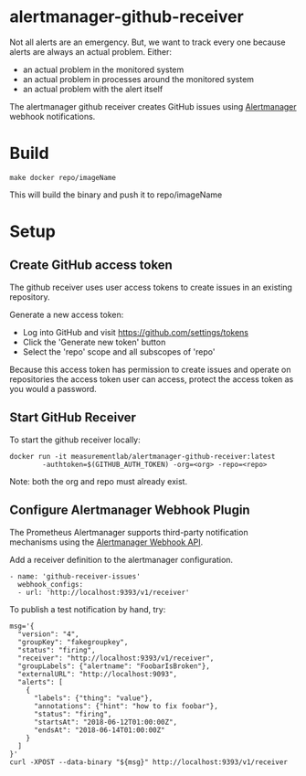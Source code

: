 # alertmanager-github-receiver

Not all alerts are an emergency. But, we want to track every one
because alerts are always an actual problem. Either:

 * an actual problem in the monitored system
 * an actual problem in processes around the monitored system
 * an actual problem with the alert itself

The alertmanager github receiver creates GitHub issues using
[Alertmanager](https://github.com/prometheus/alertmanager) webhook
notifications.

# Build
```
make docker repo/imageName
```
This will build the binary and push it to repo/imageName

# Setup

## Create GitHub access token

The github receiver uses user access tokens to create issues in an existing
repository.

Generate a new access token:

* Log into GitHub and visit https://github.com/settings/tokens
* Click the 'Generate new token' button
* Select the 'repo' scope and all subscopes of 'repo'

Because this access token has permission to create issues and operate on
repositories the access token user can access, protect the access token as
you would a password.

## Start GitHub Receiver

To start the github receiver locally:
```
docker run -it measurementlab/alertmanager-github-receiver:latest
        -authtoken=$(GITHUB_AUTH_TOKEN) -org=<org> -repo=<repo>
```

Note: both the org and repo must already exist.

## Configure Alertmanager Webhook Plugin

The Prometheus Alertmanager supports third-party notification mechanisms
using the [Alertmanager Webhook API](https://prometheus.io/docs/alerting/configuration/#webhook_config).

Add a receiver definition to the alertmanager configuration.

```
- name: 'github-receiver-issues'
  webhook_configs:
  - url: 'http://localhost:9393/v1/receiver'
```

To publish a test notification by hand, try:

```
msg='{
  "version": "4",
  "groupKey": "fakegroupkey",
  "status": "firing",
  "receiver": "http://localhost:9393/v1/receiver",
  "groupLabels": {"alertname": "FoobarIsBroken"},
  "externalURL": "http://localhost:9093",
  "alerts": [
    {
      "labels": {"thing": "value"},
      "annotations": {"hint": "how to fix foobar"},
      "status": "firing",
      "startsAt": "2018-06-12T01:00:00Z",
      "endsAt": "2018-06-14T01:00:00Z"
    }
  ]
}'
curl -XPOST --data-binary "${msg}" http://localhost:9393/v1/receiver
```

